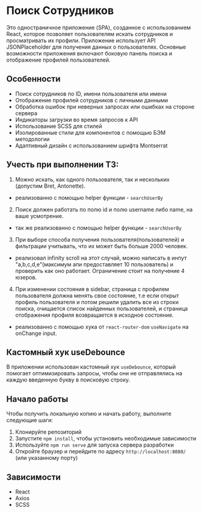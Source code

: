 # Поиск Сотрудников

Это одностраничное приложение (SPA), созданное с использованием React, которое позволяет пользователям искать сотрудников и просматривать их профили. Приложение использует API JSONPlaceholder для получения данных о пользователях. Основные возможности приложения включают боковую панель поиска и отображение профилей пользователей.

## Особенности

- Поиск сотрудников по ID, имени пользователя или имени
- Отображение профилей сотрудников с личными данными
- Обработка ошибок при неверных запросах или ошибках на стороне сервера
- Индикаторы загрузки во время запросов к API
- Использование SCSS для стилей
- Изолированные стили для компонентов с помощью БЭМ методологии
- Адаптивный дизайн с использованием шрифта Montserrat

## Учесть при выполнении ТЗ:
1. Можно искать, как одного пользователя, так и нескольких (допустим Bret, 	Antonette).

  - реализованно с помощью helper функции - `searchUserBy`

2. Поиск должен работать по полю id и полю username либо name, на ваше усмотрение.

  - так же реализованно с помощью helper функции - `searchUserBy`

3. При выборе способа получения пользователя(пользователей) и фильтрации учитывать, что их может быть больше 2000 человек.

  - реализовал infinity scroll на этот случай, можно написать в инпут "a,b,c,d,e"(максимум апи предоставляет 10 пользователь) и проверить как оно работает. Ограничение стоит на получение 4 юзеров.

4. При изменении состояния в sidebar, страница с профилем пользователя должна менять свое состояние, т.е если открыт профиль пользователя и потом решили удалить все из строки поиска, очищается список найденных пользователей, и страница отображения профиля возвращается в исходное состояние.

  - реализованно с помощью хука от `react-router-dom`  `useNavigate` на onChange input.


## Кастомный хук useDebounce

В приложении использован кастомный хук `useDebounce`, который помогает оптимизировать запросы, чтобы они не отправлялись на каждую введенную букву в поисковую строку.

## Начало работы

Чтобы получить локальную копию и начать работу, выполните следующие шаги:

1. Клонируйте репозиторий
2. Запустите `npm install`, чтобы установить необходимые зависимости
3. Используйте `npm run serve` для запуска сервера разработки
4. Откройте браузер и перейдите по адресу `http://localhost:8080/` (или указанному порту)

## Зависимости

- React
- Axios
- SCSS
